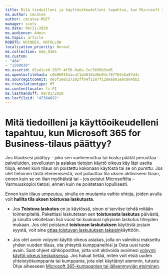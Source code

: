 ```yaml
---
title: Mitä tiedoilleni ja käyttöoikeudelleni tapahtuu, kun Microsoft 365 for Business-tilaus päättyy?
ms.author: cmcatee
author: cmcatee-MSFT
manager: scotv
ms.date: 04/21/2020
ms.audience: Admin
ms.topic: article
ROBOTS: NOINDEX, NOFOLLOW
localization_priority: Normal
ms.collection: Adm_O365
ms.custom:
- "484"
- "1500030"
ms.assetid: d2a41ce0-207f-4f50-8a6a-2ec5b56b3ed6
ms.openlocfilehash: c0b969161acaf1dd815b36b94cf07704e5a87d4c
ms.sourcegitcommit: de5f2e8527202ff04f1587f1289ab81e8c804bb2
ms.translationtype: MT
ms.contentlocale: fi-FI
ms.lasthandoff: 09/03/2020
ms.locfileid: "47364692"
---
```

# <a name="what-happens-to-my-data-and-access-when-my-microsoft-365-for-business-subscription-ends"></a>Mitä tiedoilleni ja käyttöoikeudelleni tapahtuu, kun Microsoft 365 for Business-tilaus päättyy?

Jos tilauksesi päättyy – joko sen vanhennuttua tai koska päätät peruuttaa – palveluiden, sovellusten ja asiakas tietojen käyttö oikeus käy läpi useita tiloja, ennen kuin tilaus on poistettu kokonaan käytöstä tai se on *purettu.* Jos olet tietoinen tästä etenemisestä, voit palauttaa tila uksen aktiiviseen tilaan, ennen kuin se on liian myöhäistä tai – jos poistut Microsoftilta – Varmuuskopioi tietosi, ennen kuin ne poistetaan lopullisesti.
  
Ennen kuin tilaus umpeutuu, sinulla on muutamia vaihto ehtoja, joiden avulla voit **hallita tila uksen toistuvaa laskutusta**.
  
- Jos **Toistuva laskutus** on jo käytössä, sinun ei tarvitse tehdä mitään toimenpiteitä. Pakettiasi laskutetaan sen **toistuvasta laskutus** päivästä, ja sinulta veloitetaan lisä vuosi tai kuukausi nykyisen laskutus tiheyden mukaan. Jos olet poistanut **toistuvan laskutuksen** käytöstä jostain syystä, voit aina [ottaa toistuvan laskutuksen takaisin](https://docs.microsoft.com/microsoft-365/commerce/subscriptions/renew-your-subscription#turn-recurring-billing-off-or-on)käyttöön.

- Jos olet avoin volyymi käyttö oikeus asiakas, jolla on valmiiksi maksettu yhden vuoden tilaus, ota yhteyttä kumppaneihisi ja Osta uusi tuote avain. Saat ohjeet sähköpostitse, jotta voit aktivoida avaimesi [volyymi käyttö oikeus keskuksessa](https://go.microsoft.com/fwlink/p/?LinkID=282016). Jos haluat tietää, miten voit etsiä uuden yhteistyökumppania tai kumppania, jota olet käyttänyt aiemmin, tutustu Ohje aiheeseen [Microsoft 365-kumppanien tai jälleenmyyjän etsiminen](https://docs.microsoft.com/microsoft-365/admin/manage/find-your-partner-or-reseller).